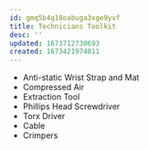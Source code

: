 ```yaml
---
id: gmq5b4q18oabuga3xge9yvf
title: Technicians Toolkit
desc: ''
updated: 1673712730693
created: 1673421974011
---
```


- Anti-static Wrist Strap and Mat
- Compressed Air
- Extraction Tool
- Phillips Head Screwdriver
- Torx Driver
- Cable 
- Crimpers